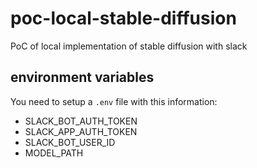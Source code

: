 # poc-local-stable-diffusion
PoC of local implementation of stable diffusion with slack

## environment variables
You need to setup a `.env` file with this information:
* SLACK_BOT_AUTH_TOKEN
* SLACK_APP_AUTH_TOKEN
* SLACK_BOT_USER_ID
* MODEL_PATH